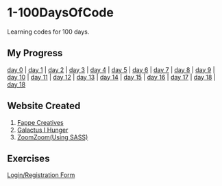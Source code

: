 # 1-100DaysOfCode
Learning codes for 100 days.

## My Progress
[day 0](https://github.com/jamesmonsarvas/1-100DaysOfCode/tree/master/days/0) | [day 1](https://github.com/jamesmonsarvas/1-100DaysOfCode/tree/master/days/1) | [day 2](https://github.com/jamesmonsarvas/1-100DaysOfCode/tree/master/days/2) | [day 3](https://github.com/jamesmonsarvas/1-100DaysOfCode/tree/master/days/3) | [day 4](https://github.com/jamesmonsarvas/1-100DaysOfCode/tree/master/days/4) | [day 5](https://github.com/jamesmonsarvas/1-100DaysOfCode/tree/master/days/5) | [day 6](https://github.com/jamesmonsarvas/1-100DaysOfCode/tree/master/days/6) | [day 7](https://github.com/jamesmonsarvas/1-100DaysOfCode/tree/master/days/7) | [day 8](https://github.com/jamesmonsarvas/1-100DaysOfCode/tree/master/days/8) | [day 9](https://github.com/jamesmonsarvas/1-100DaysOfCode/tree/master/days/9) | [day 10](https://github.com/jamesmonsarvas/1-100DaysOfCode/blob/master/log.md#day-10-september-2-2018-learning-problem-solving-and-increase-my-logic-thinking) | [day 11](https://github.com/jamesmonsarvas/1-100DaysOfCode/tree/master/days/11) | [day 12](https://github.com/jamesmonsarvas/1-100DaysOfCode/tree/master/days/12) | [day 13](https://github.com/jamesmonsarvas/1-100DaysOfCode/tree/master/days/13) | [day 14](https://github.com/jamesmonsarvas/1-100DaysOfCode/tree/master/days/14) | [day 15](https://github.com/jamesmonsarvas/1-100DaysOfCode/tree/master/days/15) | [day 16](https://github.com/jamesmonsarvas/1-100DaysOfCode/tree/master/days/16) | [day 17](https://github.com/jamesmonsarvas/1-100DaysOfCode/tree/master/days/17) | [day 18](https://github.com/jamesmonsarvas/1-100DaysOfCode/tree/master/days/18) | [day 18](https://github.com/jamesmonsarvas/1-100DaysOfCode/tree/master/days/19)

## Website Created
1. [Fappe Creatives](https://github.com/jamesmonsarvas/1-100DaysOfCode/tree/master/days/2) <br />
2. [Galactus I Hunger](https://github.com/jamesmonsarvas/1-100DaysOfCode/tree/master/days/13) <br />
2. [ZoomZoom(Using SASS)](https://github.com/jamesmonsarvas/1-100DaysOfCode/tree/master/days/14)

## Exercises
[Login/Registration Form](https://github.com/jamesmonsarvas/1-100DaysOfCode/tree/master/exercises/exercise_1)
